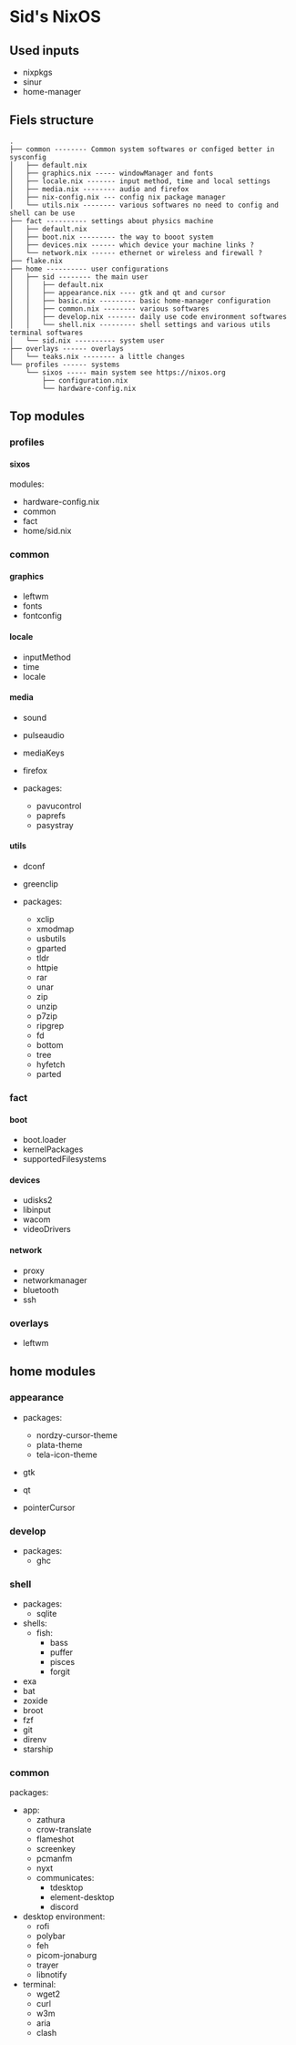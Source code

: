 # Sid's NixOS

## Used inputs

- nixpkgs
- sinur
- home-manager
<!-- - emacs-overlay -->

## Fiels structure
```
.
├── common -------- Common system softwares or configed better in sysconfig
│   ├── default.nix
│   ├── graphics.nix ----- windowManager and fonts
│   ├── locale.nix ------- input method, time and local settings
│   ├── media.nix -------- audio and firefox
│   ├── nix-config.nix --- config nix package manager
│   └── utils.nix -------- various softwares no need to config and shell can be use
├── fact ---------- settings about physics machine
│   ├── default.nix
│   ├── boot.nix --------- the way to booot system
│   ├── devices.nix ------ which device your machine links ?
│   └── network.nix ------ ethernet or wireless and firewall ?
├── flake.nix
├── home ---------- user configurations
│   ├── sid -------- the main user
│   │   ├── default.nix
│   │   ├── appearance.nix ---- gtk and qt and cursor
│   │   ├── basic.nix --------- basic home-manager configuration
│   │   ├── common.nix -------- various softwares
│   │   ├── develop.nix ------- daily use code environment softwares
│   │   └── shell.nix --------- shell settings and various utils terminal softwares
│   └── sid.nix ---------- system user
├── overlays ------ overlays
│   └── teaks.nix -------- a little changes
└── profiles ------ systems
    └── sixos ----- main system see https://nixos.org
        ├── configuration.nix
        └── hardware-config.nix
```

## Top modules

### profiles

#### sixos

modules:
- hardware-config.nix
- common
- fact
- home/sid.nix

### common

#### graphics

- leftwm
- fonts
- fontconfig

#### locale

- inputMethod
- time
- locale

#### media

- sound
- pulseaudio
- mediaKeys
- firefox

- packages:
  - pavucontrol
  - paprefs
  - pasystray

#### utils

- dconf
- greenclip

- packages:
  - xclip
  - xmodmap
  - usbutils
  - gparted
  - tldr
  - httpie
  - rar
  - unar
  - zip
  - unzip
  - p7zip
  - ripgrep
  - fd
  - bottom
  - tree
  - hyfetch
  - parted

### fact

#### boot

- boot.loader
- kernelPackages
- supportedFilesystems

#### devices

- udisks2
- libinput
- wacom
- videoDrivers

#### network

- proxy
- networkmanager
- bluetooth
- ssh

### overlays

- leftwm

## home modules

### appearance

- packages:
  - nordzy-cursor-theme
  - plata-theme
  - tela-icon-theme

- gtk
- qt
- pointerCursor

### develop

- packages:
  - ghc

### shell

- packages:
  - sqlite
- shells:
  - fish:
    - bass
    - puffer
    - pisces
    - forgit
- exa
- bat
- zoxide
- broot
- fzf
- git
- direnv
- starship

### common

packages:
- app:
  - zathura
  - crow-translate
  - flameshot
  - screenkey
  - pcmanfm
  - nyxt
  - communicates:
    - tdesktop
    - element-desktop
    - discord
- desktop environment:
  - rofi
  - polybar
  - feh
  - picom-jonaburg
  - trayer
  - libnotify
- terminal:
  - wget2
  - curl
  - w3m
  - aria
  - clash
